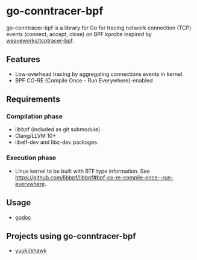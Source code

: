 # go-conntracer-bpf

go-conntracer-bpf is a library for Go for tracing network connection (TCP) events (connect, accept, close) on BPF kprobe inspired by [weaveworks/tcptracer-bpf](https://github.com/weaveworks/tcptracer-bpf).

## Features

- Low-overhead tracing by aggregating connections events in kernel.
- BPF CO-RE (Compile Once – Run Everywhere)-enabled

## Requirements

### Compilation phase

- libbpf (included as git submodule)
- Clang/LLVM 10+
- libelf-dev and libz-dev packages.

### Execution phase

- Linux kernel to be built with BTF type information. See <https://github.com/libbpf/libbpf#bpf-co-re-compile-once--run-everywhere>.

## Usage

- [godoc](https://godoc.org/github.com/yuuki/go-conntracer-bpf)

## Projects using go-conntracer-bpf

- [yuuki/shawk](https://github.com/yuuki/shawk)
